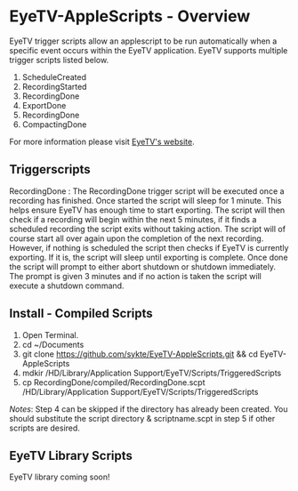 # EyeTV-AppleScripts - Overview
EyeTV trigger scripts allow an applescript to be run automatically when a specific event occurs within the EyeTV application.  EyeTV supports multiple trigger scripts listed below.

1. ScheduleCreated
2. RecordingStarted
3. RecordingDone
4. ExportDone
5. RecordingDone
6. CompactingDone

For more information please visit [EyeTV's website](http://support.elgato.com/index.php?_m=knowledgebase&_a=viewarticle&kbarticleid=2727 "EyeTV's website").


## Triggerscripts
RecordingDone
: The RecordingDone trigger script will be executed once a recording has finished.  Once started the script will sleep for 1 minute.  This helps ensure EyeTV has enough time to start exporting.  The script will then check if a recording will begin within the next 5 minutes, if it finds a scheduled recording the script exits without taking action.  The script will of course start all over again upon the completion of the next recording.  However, if nothing is scheduled the script then checks if EyeTV is currently exporting.  If it is, the script will sleep until exporting is complete.  Once done the script will prompt to either abort shutdown or shutdown immediately.  The prompt is given 3 minutes and if no action is taken the script will execute a shutdown command.


## Install - Compiled Scripts
1. Open Terminal.
2. cd ~/Documents
3. git clone https://github.com/sykte/EyeTV-AppleScripts.git && cd EyeTV-AppleScripts
4. mdkir /HD/Library/Application Support/EyeTV/Scripts/TriggeredScripts 
5. cp RecordingDone/compiled/RecordingDone.scpt /HD/Library/Application Support/EyeTV/Scripts/TriggeredScripts

*Notes*: Step 4 can be skipped if the directory has already been created.  You should substitute the script directory & scriptname.scpt in step 5 if other scripts are desired.




## EyeTV Library Scripts #
EyeTV library coming soon!